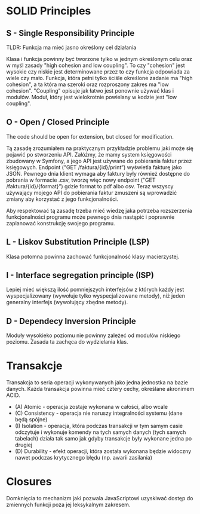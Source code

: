# SOLID Principles
## S - Single Responsibility Principle

TLDR: Funkcja ma mieć jasno określony cel działania 

Klasa i funkcja powinny być tworzone tylko w jednym określonym celu oraz w myśl zasady "high cohesion and low coupling". To czy "cohesion" jest wysokie czy niskie jest determinowane przez to czy funkcja odpowiada za wiele czy mało. Funkcja, która pełni tylko ściśle określone zadanie ma "high cohesion", a ta która ma szeroki oraz rozproszony zakres ma "low cohesion". "Coupling" opisuje jak łatwo jest ponownie używać klas i modułów. Moduł, który jest wielokrotnie powielany w kodzie jest "low coupling". 

## O - Open / Closed Principle

The code should be open for extension, but closed for modification.

Tą zasadę zrozumiałem na praktycznym przykładzie problemu jaki może się pojawić po stworzeniu API. Załóżmy, że mamy system księgowości zbudowany w Symfony, a jego API jest używane do pobierania faktur przez księgowych. Endpoint ("GET /faktura/{id}/print”) wyświetla fakturę jako JSON. Pewnego dnia klient wymaga aby faktury były również dostępne do pobrania w formacie .csv, tworzę więc nowy endpoint ("GET /faktura/{id}/{format}”) gdzie format to pdf albo csv. Teraz wszyscy używający mojego API do pobierania faktur zmuszeni są wprowadzić zmiany aby korzystać z jego funkcjonalności.

Aby respektować tą zasadę trzeba mieć wiedzę jaka potrzeba rozszerzenia funkcjonalności programu może pewnego dnia nastąpić i poprawnie zaplanować konstrukcję swojego programu.

## L - Liskov Substitution Principle (LSP)

Klasa potomna powinna zachować funkcjonalność klasy macierzystej.

## I - Interface segregation principle (ISP)

Lepiej mieć większą ilość pomniejszych interfejsów z których każdy jest wyspecjalizowany (wywołuje tylko wyspecjalizowane metody), niż jeden generalny interfejs (wywołujący zbędne metody).

## D - Dependecy Inversion Principle

Moduły wysokieko poziomu nie powinny zależeć od modułów niskiego poziomu. Zasada ta zachęca do wydzielania klas.

# Transakcje 

Transakcja to seria operacji wykonywanych jako jedna jednostka na bazie danych. Każda transakcja powinna mieć cztery cechy, określane akronimem ACID.
- (A) Atomic - operacja zostaje wykonana w całości, albo wcale
- (C) Consistency - operacja nie naruszy integralności systemu (dane będą spójne)
- (I) Isolation - operacja, która podczas transakcji w tym samym casie odczytuje i wykonuje komendy na tych samych danych (tych samych tabelach) działa tak samo jak gdyby transakcje były wykonane jedna po drugiej
- (D) Durability - efekt operacji, która została wykonana będzie widoczny nawet podczas krytycznego błędu (np. awarii zasilania)

# Closures
Domknięcia to mechanizm jaki pozwala JavaScriptowi uzyskiwać dostęp do zmiennych funkcji poza jej leksykalnym zakresem.